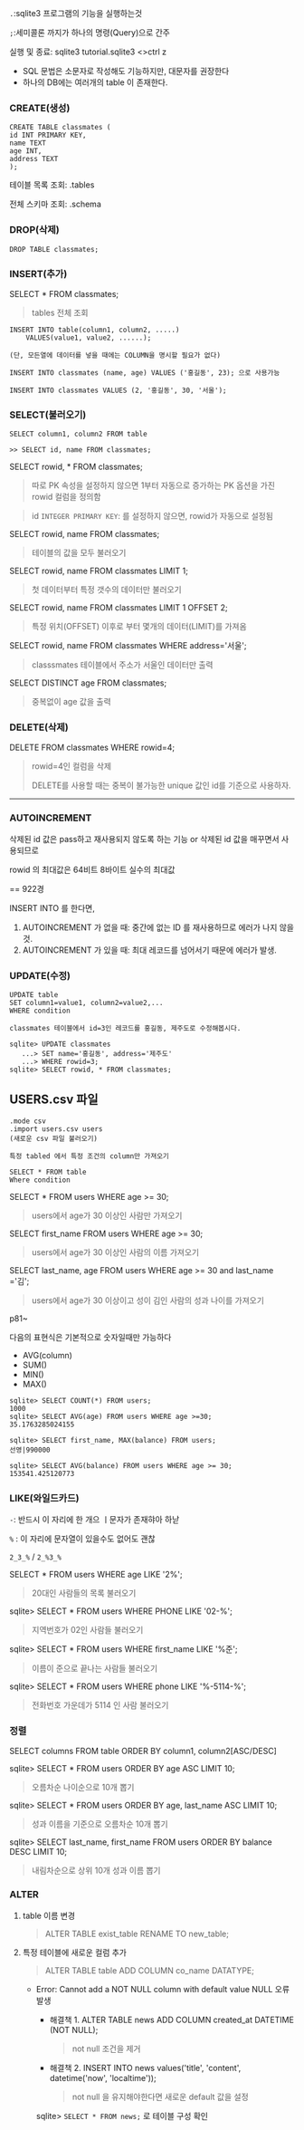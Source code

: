 `.`:sqlite3 프로그램의 기능을 실행하는것

`;`:세미콜론 까지가 하나의 명령(Query)으로 간주

실행 및 종료: sqlite3 tutorial.sqlite3 <>ctrl z



- SQL 문법은 소문자로 작성해도 기능하지만, 대문자를 권장한다
- 하나의 DB에는 여러개의 table 이 존재한다.



### CREATE(생성)

```
CREATE TABLE classmates (
id INT PRIMARY KEY,
name TEXT 
age INT,
address TEXT
);
```

테이블 목록 조회: .tables

전체 스키마 조회: .schema



### DROP(삭제)

```
DROP TABLE classmates;
```



### INSERT(추가)

SELECT * FROM classmates;

> tables 전체 조회

```
INSERT INTO table(column1, column2, .....)
	VALUES(value1, value2, ......);
	
(단, 모든열에 데이터를 넣을 때에는 COLUMN을 명시할 필요가 없다)
 
INSERT INTO classmates (name, age) VALUES ('홍길동', 23); 으로 사용가능
```

```
INSERT INTO classmates VALUES (2, '홍길동', 30, '서울');
```



### SELECT(불러오기)

```
SELECT column1, column2 FROM table

>> SELECT id, name FROM classmates;
```



SELECT rowid, * FROM classmates;

> 따로 PK 속성을 설정하지 않으면 1부터 자동으로  증가하는 PK 옵션을 가진 rowid 컬럼을 정의함

> id `INTEGER PRIMARY KEY`: 를 설정하지 않으면, rowid가 자동으로 설정됨

 

SELECT rowid, name FROM classmates;

> 테이블의 값을 모두 불러오기



SELECT rowid, name FROM classmates LIMIT 1;

> 첫 데이터부터 특정 갯수의 데이터만 불러오기



SELECT rowid, name FROM classmates LIMIT 1 OFFSET 2;

> 특정 위치(OFFSET) 이후로 부터 몇개의 데이터(LIMIT)를 가져옴



SELECT rowid, name FROM classmates WHERE address='서울';

> classsmates 테이블에서 주소가 서울인 데이터만 출력



 SELECT DISTINCT age FROM classmates;

> 중복없이 age 값을 출력



### DELETE(삭제)

DELETE FROM classmates WHERE rowid=4;

> rowid=4인 컬럼을 삭제 
>
> DELETE를 사용할 때는 중복이 불가능한 unique 값인 id를 기준으로 사용하자.

-----------------------------

### AUTOINCREMENT

삭제된 id 값은 pass하고 재사용되지 않도록 하는 기능 or 삭제된 id 값을 매꾸면서 사용되므로



rowid 의 최대값은 64비트 8바이트 실수의 최대값

== 922경

INSERT INTO 를 한다면,

1. AUTOINCREMENT 가 없을 때: 중간에 없는 ID 를 재사용하므로 에러가 나지 않을 것.
2. AUTOINCREMENT 가 있을 때: 최대 레코드를 넘어서기 때문에 에러가 발생.



### UPDATE(수정)

```
UPDATE table
SET column1=value1, column2=value2,...
WHERE condition
```

```
classmates 테이블에서 id=3인 레코드를 홍길동, 제주도로 수정해봅시다.

sqlite> UPDATE classmates
   ...> SET name='홍길동', address='제주도'
   ...> WHERE rowid=3;
sqlite> SELECT rowid, * FROM classmates;
```



## USERS.csv 파일

```
.mode csv
.import users.csv users 
(새로운 csv 파일 불러오기)
```

```
특정 tabled 에서 특정 조건의 column만 가져오기

SELECT * FROM table
Where condition
```

SELECT * FROM users WHERE age >= 30;

> users에서 age가 30 이상인 사람만 가져오기

SELECT first_name FROM users WHERE age >= 30;

> users에서 age가 30 이상인 사람의 이름 가져오기

SELECT last_name, age FROM users WHERE age >= 30 and last_name ='김';

> users에서 age가 30 이상이고 성이 김인 사람의 성과 나이를 가져오기



p81~

다음의 표현식은 기본적으로 숫자일때만 가능하다

- AVG(column)
- SUM()
- MIN()
- MAX()

```
sqlite> SELECT COUNT(*) FROM users;
1000
sqlite> SELECT AVG(age) FROM users WHERE age >=30;
35.1763285024155
```

```
sqlite> SELECT first_name, MAX(balance) FROM users;
선영|990000
```

```
sqlite> SELECT AVG(balance) FROM users WHERE age >= 30;
153541.425120773
```

### LIKE(와일드카드)

`-`: 반드시 이 자리에 한 개으 ㅣ문자가 존재햐아 하낟

`%` : 이 자리에 문자열이 있을수도 없어도 괜찮



`2_3_%` / `2_%3_%` 

SELECT * FROM users WHERE age LIKE '2%';

> 20대인 사람들의 목록 불러오기

sqlite> SELECT * FROM users WHERE PHONE LIKE '02-%';

> 지역번호가 02인 사람들 불러오기

sqlite> SELECT * FROM users WHERE first_name LIKE '%준';

> 이름이 준으로 끝나는 사람들 불러오기

sqlite> SELECT * FROM users WHERE phone LIKE '%-5114-%';

> 전화번호 가운데가 5114 인 사람 불러오기



### 정렬

SELECT columns FROM table ORDER BY column1, column2[ASC/DESC]



sqlite> SELECT * FROM users ORDER BY age ASC LIMIT 10;

> 오름차순 나이순으로 10개 뽑기

sqlite> SELECT * FROM users ORDER BY age, last_name ASC LIMIT 10;

> 성과 이름을 기준으로 오름차순 10개 뽑기

sqlite> SELECT last_name, first_name FROM users ORDER BY balance DESC LIMIT 10;

> 내림차순으로 상위 10개 성과 이름 뽑기



### ALTER

1. table 이름 변경 

   >  ALTER TABLE exist_table RENAME TO new_table;

2. 특정 테이블에 새로운 컬럼 추가

   > ALTER TABLE table ADD COLUMN co_name DATATYPE;

   - Error: Cannot add a NOT NULL column with default value NULL 오류 발생

     - 해결책 1. ALTER TABLE news ADD COLUMN created_at DATETIME (NOT NULL);

       > not null 조건을 제거

     - 해결책 2. INSERT INTO news values('title', 'content', datetime('now', 'localtime'));

       > not null 을 유지해야한다면 새로운 default 값을 설정

     sqlite> `SELECT * FROM news;` 로 테이블 구성 확인

